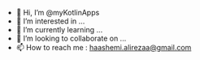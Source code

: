 - 👋 Hi, I’m @myKotlinApps
- 👀 I’m interested in ...
- 🌱 I’m currently learning ...
- 💞️ I’m looking to collaborate on ...
- 📫 How to reach me : haashemi.alirezaa@gmail.com

<!---
myKotlinApps/myKotlinApps is a not..i'm just trying to do my best in writing efficient and practical web applications for my needs in networking and ...
